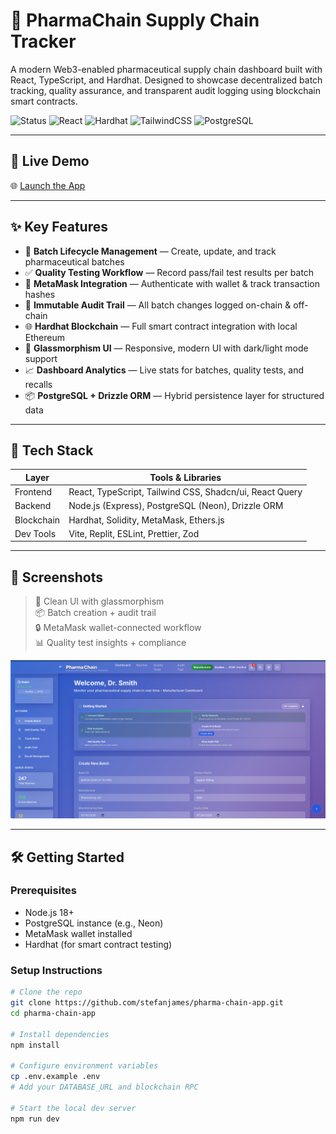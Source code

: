 # 💊 PharmaChain Supply Chain Tracker

A modern Web3-enabled pharmaceutical supply chain dashboard built with React, TypeScript, and Hardhat. Designed to showcase decentralized batch tracking, quality assurance, and transparent audit logging using blockchain smart contracts.

![Status](https://img.shields.io/badge/Demo-Live-brightgreen) ![React](https://img.shields.io/badge/React-18-blue) ![Hardhat](https://img.shields.io/badge/Hardhat-Local%20Blockchain-yellow) ![TailwindCSS](https://img.shields.io/badge/Tailwind-3.x-blue) ![PostgreSQL](https://img.shields.io/badge/PostgreSQL-15.x-blue)

---

## 🚀 Live Demo

🌐 [Launch the App](https://blockchain-pharma-track-stefan259.replit.app/)

---

## ✨ Key Features

- 🧪 **Batch Lifecycle Management** — Create, update, and track pharmaceutical batches
- ✅ **Quality Testing Workflow** — Record pass/fail test results per batch
- 🔐 **MetaMask Integration** — Authenticate with wallet & track transaction hashes
- 📜 **Immutable Audit Trail** — All batch changes logged on-chain & off-chain
- 🌐 **Hardhat Blockchain** — Full smart contract integration with local Ethereum
- 🎨 **Glassmorphism UI** — Responsive, modern UI with dark/light mode support
- 📈 **Dashboard Analytics** — Live stats for batches, quality tests, and recalls
- 📦 **PostgreSQL + Drizzle ORM** — Hybrid persistence layer for structured data

---

## 🧱 Tech Stack

| Layer      | Tools & Libraries |
|------------|-------------------|
| Frontend   | React, TypeScript, Tailwind CSS, Shadcn/ui, React Query |
| Backend    | Node.js (Express), PostgreSQL (Neon), Drizzle ORM |
| Blockchain | Hardhat, Solidity, MetaMask, Ethers.js |
| Dev Tools  | Vite, Replit, ESLint, Prettier, Zod |

---

## 📸 Screenshots

> 📍 Clean UI with glassmorphism  
> 📦 Batch creation + audit trail  
> 🔒 MetaMask wallet-connected workflow  
> 📊 Quality test insights + compliance

![](https://github.com/stefanjames/secure-pharma-tracker/blob/main/pharma-chain-dashboard.png)

---

## 🛠 Getting Started

### Prerequisites

- Node.js 18+
- PostgreSQL instance (e.g., Neon)
- MetaMask wallet installed
- Hardhat (for smart contract testing)

### Setup Instructions

```bash
# Clone the repo
git clone https://github.com/stefanjames/pharma-chain-app.git
cd pharma-chain-app

# Install dependencies
npm install

# Configure environment variables
cp .env.example .env
# Add your DATABASE_URL and blockchain RPC

# Start the local dev server
npm run dev
